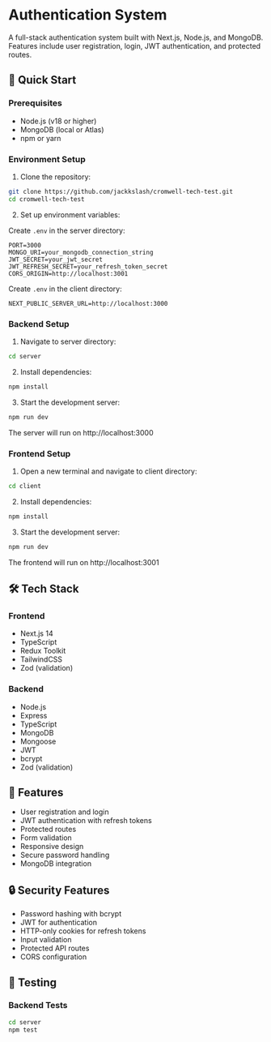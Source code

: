 # Authentication System

A full-stack authentication system built with Next.js, Node.js, and MongoDB. Features include user registration, login, JWT authentication, and protected routes.

## 🚀 Quick Start

### Prerequisites

- Node.js (v18 or higher)
- MongoDB (local or Atlas)
- npm or yarn

### Environment Setup

1. Clone the repository:

```bash
git clone https://github.com/jackkslash/cromwell-tech-test.git
cd cromwell-tech-test
```

2. Set up environment variables:

Create `.env` in the server directory:

```env
PORT=3000
MONGO_URI=your_mongodb_connection_string
JWT_SECRET=your_jwt_secret
JWT_REFRESH_SECRET=your_refresh_token_secret
CORS_ORIGIN=http://localhost:3001
```

Create `.env` in the client directory:

```env
NEXT_PUBLIC_SERVER_URL=http://localhost:3000
```

### Backend Setup

1. Navigate to server directory:

```bash
cd server
```

2. Install dependencies:

```bash
npm install
```

3. Start the development server:

```bash
npm run dev
```

The server will run on http://localhost:3000

### Frontend Setup

1. Open a new terminal and navigate to client directory:

```bash
cd client
```

2. Install dependencies:

```bash
npm install
```

3. Start the development server:

```bash
npm run dev
```

The frontend will run on http://localhost:3001

## 🛠️ Tech Stack

### Frontend

- Next.js 14
- TypeScript
- Redux Toolkit
- TailwindCSS
- Zod (validation)

### Backend

- Node.js
- Express
- TypeScript
- MongoDB
- Mongoose
- JWT
- bcrypt
- Zod (validation)

## 📝 Features

- User registration and login
- JWT authentication with refresh tokens
- Protected routes
- Form validation
- Responsive design
- Secure password handling
- MongoDB integration

## 🔒 Security Features

- Password hashing with bcrypt
- JWT for authentication
- HTTP-only cookies for refresh tokens
- Input validation
- Protected API routes
- CORS configuration

## 🧪 Testing

### Backend Tests

```bash
cd server
npm test
```
